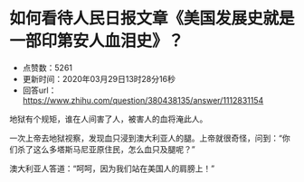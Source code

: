 # 如何看待人民日报文章《美国发展史就是一部印第安人血泪史》？
- 点赞数：5261
- 更新时间：2020年03月29日13时28分16秒
- 回答url：https://www.zhihu.com/question/380438135/answer/1112831154
<body>
 <p data-pid="byVEN9xQ">地狱有个规矩，谁在人间害了人，被害人的血将淹此人。</p>
 <p data-pid="Z32YX13b">一次上帝去地狱视察，发现血只浸到澳大利亚人的腿。上帝就很奇怪，问到：“你们杀了这么多塔斯马尼亚原住民，怎么血只及腿呢？”</p>
 <p data-pid="6vxDe2jP">澳大利亚人答道：“呵呵，因为我们站在美国人的肩膀上！”</p>
</body>